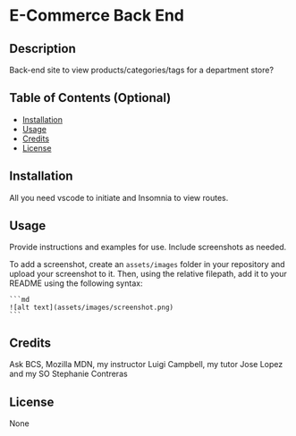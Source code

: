 # E-Commerce Back End

## Description

Back-end site to view products/categories/tags for a department store?

## Table of Contents (Optional)

- [Installation](#installation)
- [Usage](#usage)
- [Credits](#credits)
- [License](#license)

## Installation

All you need vscode to initiate and Insomnia to view routes.

## Usage

Provide instructions and examples for use. Include screenshots as needed.

To add a screenshot, create an `assets/images` folder in your repository and upload your screenshot to it. Then, using the relative filepath, add it to your README using the following syntax:

    ```md
    ![alt text](assets/images/screenshot.png)
    ```

## Credits

Ask BCS, Mozilla MDN, my instructor Luigi Campbell, my tutor Jose Lopez and my SO Stephanie Contreras

## License

None


